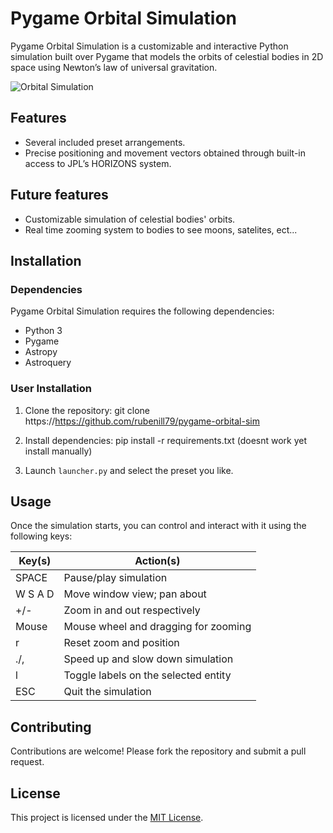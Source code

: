# Pygame Orbital Simulation

Pygame Orbital Simulation is a customizable and interactive Python simulation built over Pygame that models the orbits of celestial bodies in 2D space using Newton’s law of universal gravitation.

![Orbital Simulation](link_to_image)

## Features

- Several included preset arrangements.
- Precise positioning and movement vectors obtained through built-in access to JPL’s HORIZONS system.

## Future features

- Customizable simulation of celestial bodies' orbits.
- Real time zooming system to bodies to see moons, satelites, ect...

## Installation

### Dependencies

Pygame Orbital Simulation requires the following dependencies:

- Python 3
- Pygame
- Astropy
- Astroquery

### User Installation

1. Clone the repository:
git clone https://https://github.com/rubenill79/pygame-orbital-sim

2. Install dependencies:
pip install -r requirements.txt (doesnt work yet install manually)

3. Launch `launcher.py` and select the preset you like.

## Usage

Once the simulation starts, you can control and interact with it using the following keys:

| Key(s) | Action(s)                            |
|--------|--------------------------------------|
| SPACE  | Pause/play simulation                |
| W S A D| Move window view; pan about          |
| +/-    | Zoom in and out respectively         |
| Mouse  | Mouse wheel and dragging for zooming |
| r      | Reset zoom and position              |
| ./,    | Speed up and slow down simulation   |
| l      | Toggle labels on the selected entity|
| ESC    | Quit the simulation                  |

## Contributing

Contributions are welcome! Please fork the repository and submit a pull request.

## License

This project is licensed under the [MIT License](https://github.com/rubenill79/pygame-orbital-sim/blob/main/LICENSE).